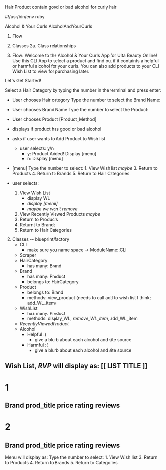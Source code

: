 Hair Product contain good or bad alcohol for curly hair

#!/usr/bin/env ruby

Alcohol & Your Curls
AlcoholAndYourCurls

1. Flow
2. Classes
    2a. Class relationships

1. Flow:
Welcome to the Alcohol & Your Curls App for Ulta Beauty Online! Use this CLI App to select a product and find out if it containts a helpful or harmful alcohol for your curls. You can also add products to your CLI Wish List to view for purchasing later. 

Let's Get Started!

Select a Hair Category by typing the number in the terminal and press enter:

- User chooses Hair category
Type the number to select the Brand Name:

- User chooses Brand Name
Type the number to select the Product:

- User chooses Product
[Product_Method]
- displays if product has good or bad alcohol
- asks if user wants to Add Product to Wish list
    - user selects: y/n
        - y: Product Added! 
             Display [menu]
        - n: Display [menu]

- [menu]
    Type the number to select:
        1. View Wish list
    *maybe* <!-- 2. View Recently Viewed Products -->
        3. Return to Products
        4. Return to Brands
        5. Return to Hair Categories 

- user selects:
    1. View Wish List
        - display WL
        - *display [menu]*
        - *maybe we won't remove*
        <!-- - To remove an item, type the #, otherwise type 0 to return to the [menu]
            - user selects: #
                - confirm you want to remove #? y/n
                - item is removed.
                - display [menu]
            - user selects: 0
                - display [menu] -->
    2. View Recently Viewed Products *maybe*
        <!-- - display RVP
            - To add an item to your Wish List, type the #, otherwise type 0 to return to the [menu]
            - user selects: #
                - [Product_Method] / add to wish list?
                - display [menu] -->
    4. Return to Products
    5. Returnt to Brands
    6. Return to Hair Categories 



2. Classes -- blueprint/factory
    - CLI 
        - make sure you name space -> ModuleName::CLI
    - Scraper
    - HairCategory
        - has many: Brand
    - Brand
        - has many: Product
        - belongs to: HairCategory
    - Product
        - belongs to: Brand
        - methods: view_product (needs to call add to wish list I think; add_WL_item)
    - WishList
        - has many: Product
        - methods: display_WL, *remove_WL_item*, add_WL_item
    - *RecentlyViewedProduct* 
        <!-- - has many: Product
        - methods: display_Product, add_Product -->
    - Alcohol
        - Helpful :)
            - give a blurb about each alcohol and site source
        - Harmful :(
            - give a blurb about each alcohol and site source



Wish List, *RVP* will display as:
[[ LIST TITLE ]]
-----
# 1
Brand
prod_title
price
rating
reviews
-----
# 2
Brand
prod_title
price
rating
reviews
-----

Menu will display as:
    Type the number to select:
        1. View Wish list
        <!-- 2. View Recently Viewed Products -->
        3. Return to Products
        4. Return to Brands
        5. Return to Categories 

